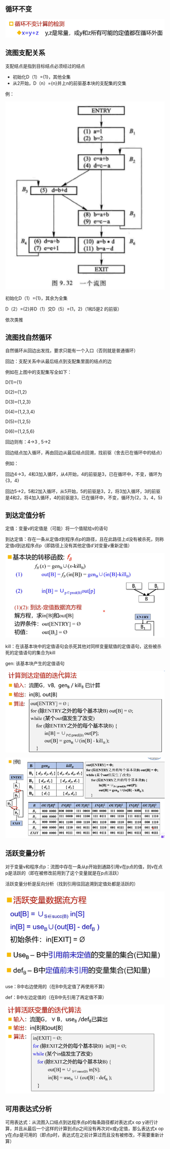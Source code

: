 ## 循环不变

![image-20231229152632386](assets/image-20231229152632386.png)

## 流图支配关系

支配结点是指到目标结点必须经过的结点

- 初始化D（1）={1}，其他全集
- 从2开始，D（n）={n}并上n的前驱基本块的支配集的交集

例：

![image-20231229143035854](assets/image-20231229143035854.png)

初始化D（1）={1}，其余为全集

D（2）={2}并D（1）交D（5）={1，2}（1和5是2 的前驱）

依次类推



## 流图找自然循环

自然循环从回边出发找，要求只能有一个入口（否则就是普通循环）

回边：支配关系中从最后结点到支配集里面的结点的边

例如在上图中的支配集写全如下：

D(1)={1} 

D(2)={1,2} 

D(3)={1,2,3} 

D(4)={1,2,3,4} 

D(5)={1,2,5} 

D(6)={1,2,5,6}

回边则有：4->3      ,         5->2

回边结点加入循环，再由回边从最后结点回溯，找前驱（舍去已在循环中的结点）

例如：

回边4->3，4和3加入循环，从4开始，4的前驱是3，已在循环中，不变，循环为{3，4}

回边5->2，5和2加入循环，从5开始，5的前驱是3，2，将3加入循环，3的前驱是4和2，将4加入循环，4的前驱是3，已在循环中，不变，循环为{2，3，4，5}



## 到达定值分析

定值：变量v的定值是（可能）将一个值赋给v的语句

到达定值：存在一条从定值d到程序点p的路径，且在此路径上d没有被杀死，则称定值d到达程序点p（即路径上没有其他定值d’对变量v重新定值）  

![image-20231229150752013](assets/image-20231229150752013.png)

kill：在该基本块中的定值语句会杀死其他对同样变量赋值的定值语句，这些被杀死的定值语句的集合为kill

gen:  该基本块产生的定值语句

![image-20231229152817090](assets/image-20231229152817090.png)

![image-20231229160002037](assets/image-20231229160002037.png)



## 活跃变量分析

对于变量v和程序点p：流图中存在一条从p开始到通路引用v在p点的值，则v在点p是活跃的（即在被修改前用到了这个变量就是在p点活跃）

活跃变量分析是反向分析（找到引用往回追溯到定值处都是活跃的）

![image-20231229161555111](assets/image-20231229161555111.png)

 use：B中右边使用的（在B中先定值了再使用不算）

def：B中左边定值的（在B中先引用了再定值不算）

![image-20231229162222660](assets/image-20231229162222660.png)

 

## 可用表达式分析

可用表达式：从流图入口结点到达程序点p的每条路径都对表达式x op y进行计算，并且从最后一个这样的计算到点p之间没有再次对x或y定值，那么表达式x op y在点p是可用的（即点p时，表达式在之前计算过而且没有被修改，不需要重新计算）